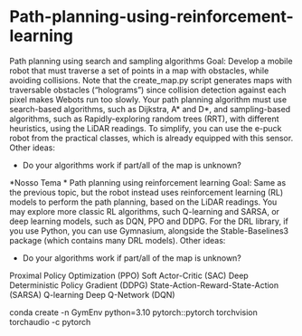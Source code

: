 # Path-planning-using-reinforcement-learning


Path planning using search and sampling algorithms
Goal: Develop a mobile robot that must traverse a set of points in a map with obstacles, while avoiding collisions.
Note that the create_map.py script generates maps with traversable obstacles (“holograms”) since collision detection against each pixel makes Webots run too slowly.
Your path planning algorithm must use search-based algorithms, such as Dijkstra, A* and D*, and sampling-based algorithms, such as Rapidly-exploring random trees (RRT), with different heuristics, using the LiDAR readings. To simplify, you can use the e-puck robot from the practical classes, which is already equipped with this sensor.
Other ideas:
- Do your algorithms work if part/all of the map is unknown?


*Nosso Tema *
Path planning using reinforcement learning
Goal: Same as the previous topic, but the robot instead uses reinforcement learning (RL) models to perform the path planning, based on the LiDAR readings. You may explore more classic RL algorithms, such Q-learning and SARSA, or deep learning models, such as DQN, PPO and DDPG. For the DRL library, if you use Python, you can use Gymnasium, alongside the Stable-Baselines3 package (which contains many DRL models).
Other ideas:
- Do your algorithms work if part/all of the map is unknown?


Proximal Policy Optimization (PPO)
Soft Actor-Critic (SAC) 
Deep Deterministic Policy Gradient (DDPG)
State-Action-Reward-State-Action (SARSA)
Q-learning
Deep Q-Network (DQN) 


conda create -n GymEnv python=3.10 pytorch::pytorch torchvision torchaudio -c pytorch
